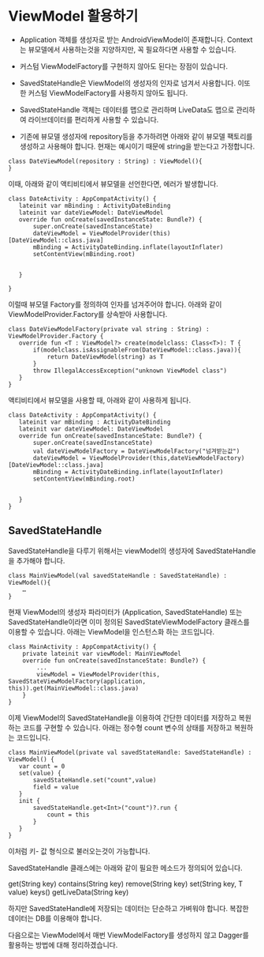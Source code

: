 # ViewModel 활용하기

- Application 객체를 생성자로 받는 AndroidViewModel이 존재합니다. Context는 뷰모델에서 사용하는것을 지양하지만, 꼭 필요하다면 사용할 수 있습니다.

- 커스텀 ViewModelFactory를 구현하지 않아도 된다는 장점이 있습니다.

- SavedStateHandle은 ViewModel의 생성자의 인자로 넘겨서 사용합니다. 이또한 커스텀 ViewModelFactory를 사용하지 않아도 됩니다.

- SavedStateHandle 객체는 데이터를 맵으로 관리하며 LiveData도 맵으로 관리하여 라이브데이터를 편리하게 사용할 수 있습니다.

- 기존에 뷰모델 생성자에 repository등을 추가하려면 아래와 같이 뷰모델 팩토리를 생성하고 사용해야 합니다. 현재는 예시이기 때문에 string을 받는다고 가정합니다.

```
class DateViewModel(repository : String) : ViewModel(){  
}
```
이때, 아래와 같이 액티비티에서 뷰모델을 선언한다면, 에러가 발생합니다.

```
class DateActivity : AppCompatActivity() {
   lateinit var mBinding : ActivityDateBinding
   lateinit var dateViewModel: DateViewModel
   override fun onCreate(savedInstanceState: Bundle?) {
       super.onCreate(savedInstanceState)
       dateViewModel = ViewModelProvider(this)[DateViewModel::class.java]
       mBinding = ActivityDateBinding.inflate(layoutInflater)
       setContentView(mBinding.root)
     

   }

}
```

이럴때 뷰모델 Factory를 정의하여 인자를 넘겨주어야 합니다. 아래와 같이 ViewModelProvider.Factory를 상속받아 사용합니다.

```
class DateViewModelFactory(private val string : String) : ViewModelProvider.Factory {
   override fun <T : ViewModel?> create(modelclass: Class<T>): T {
       if(modelclass.isAssignableFrom(DateViewModel::class.java)){
           return DateViewModel(string) as T
       }
       throw IllegalAccessException("unknown ViewModel class")
   }
}
```
액티비티에서 뷰모델을 사용할 때, 아래와 같이 사용하게 됩니다.

```
class DateActivity : AppCompatActivity() {
   lateinit var mBinding : ActivityDateBinding
   lateinit var dateViewModel: DateViewModel
   override fun onCreate(savedInstanceState: Bundle?) {
       super.onCreate(savedInstanceState)
       val dateViewModelFactory = DateViewModelFactory("넘겨받는값")
       dateViewModel = ViewModelProvider(this,dateViewModelFactory)[DateViewModel::class.java]
       mBinding = ActivityDateBinding.inflate(layoutInflater)
       setContentView(mBinding.root)
  

   }
}
```


## SavedStateHandle

SavedStateHandle을 다루기 위해서는 viewModel의 생성자에 SavedStateHandle을 추가해야 합니다.
```
class MainViewModel(val savedStateHandle : SavedStateHandle) : ViewModel(){
	…
}
```
현재 ViewModel의 생성자 파라미터가 (Application, SavedStateHandle) 또는 SavedStateHandle이라면 이미 정의된 SavedStateViewModelFactory 클래스를 이용할 수 있습니다. 아래는 ViewModel을 인스턴스화 하는 코드입니다.

```
class MainActivity : AppCompatActivity() {
    private lateinit var viewModel: MainViewModel
    override fun onCreate(savedInstanceState: Bundle?) {
        ...
        viewModel = ViewModelProvider(this, SavedStateViewModelFactory(application, this)).get(MainViewModel::class.java)
    }
}
```
이제 ViewModel의 SavedStateHandle을 이용하여 간단한 데이터를 저장하고 복원하는 코드를 구현할 수 있습니다.
아래는 정수형 count 변수의 상태를 저장하고 복원하는 코드입니다.

```
class MainViewModel(private val savedStateHandle: SavedStateHandle) : ViewModel() {
   var count = 0
   set(value) {
       savedStateHandle.set("count",value)
       field = value
   }
   init {
       savedStateHandle.get<Int>("count")?.run {
           count = this
       }
   }
}
```
이처럼 키- 값 형식으로 불러오는것이 가능합니다.

 SavedStateHandle 클래스에는 아래와 같이 필요한 메소드가 정의되어 있습니다.

get(String key)
contains(String key)
remove(String key)
set(String key, T value)
keys()
getLiveData(String key)

하지만 SavedStateHandle에 저장되는 데이터는 단순하고 가벼워야 합니다. 복잡한 데이터는 DB를 이용해야 합니다.

다음으로는 ViewModel에서 매번 ViewModelFactory를 생성하지 않고 Dagger를 활용하는 방법에 대해 정리하겠습니다.
